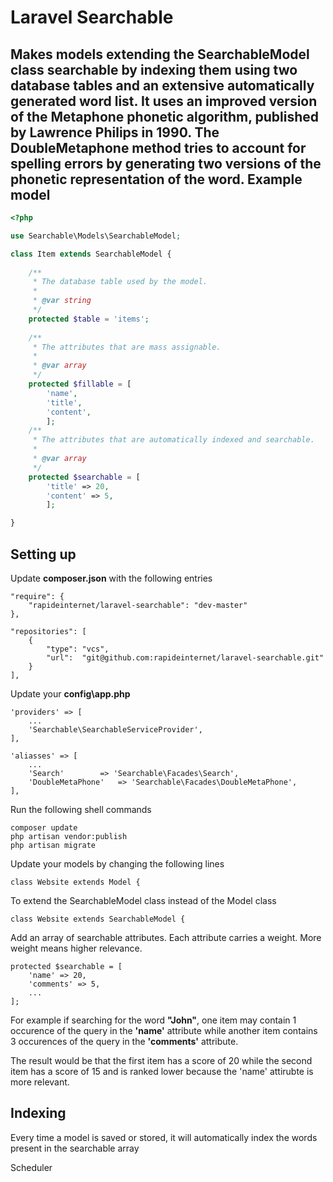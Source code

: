 # Laravel Searchable
Makes models extending the SearchableModel class searchable by indexing them using two database tables and an extensive automatically generated word list. It uses an improved version of the Metaphone phonetic algorithm, published by Lawrence Philips in 1990. The DoubleMetaphone method tries to account for spelling errors by generating two versions of the phonetic representation of the word.
Example model
-------

``` php
<?php

use Searchable\Models\SearchableModel;

class Item extends SearchableModel {
	
	/**
	 * The database table used by the model.
	 *
	 * @var string
	 */
	protected $table = 'items';
	
	/**
	 * The attributes that are mass assignable.
	 *
	 * @var array
	 */
	protected $fillable = [ 
		'name', 
		'title',
		'content',
		];
	/**
	 * The attributes that are automatically indexed and searchable.
	 *
	 * @var array
	 */
	protected $searchable = [
		'title' => 20,
		'content' => 5,
		];	

}
```

Setting up
-------
Update **composer.json** with the following entries
```
"require": {
	"rapideinternet/laravel-searchable": "dev-master"
},

"repositories": [
	{
		"type": "vcs",
		"url":  "git@github.com:rapideinternet/laravel-searchable.git"
	}
],
```
Update your **config\app.php**
```
'providers' => [
	...
	'Searchable\SearchableServiceProvider',
],

'aliasses' => [
	...
	'Search'		=> 'Searchable\Facades\Search',
	'DoubleMetaPhone'	=> 'Searchable\Facades\DoubleMetaPhone',
],
```
Run the following shell commands
```
composer update
php artisan vendor:publish
php artisan migrate
```
Update your models by changing the following lines
```
class Website extends Model {
```
To extend the SearchableModel class instead of the Model class
```
class Website extends SearchableModel {
```
Add an array of searchable attributes. Each attribute carries a weight. More weight means higher relevance.
```
protected $searchable = [
	'name' => 20,
	'comments' => 5,
	...
];
```
For example if searching for the word **"John"**, one item may contain 1 occurence of the query in the **'name'** attribute while another item contains 3 occurences of the query in the **'comments'** attribute.

The result would be that the first item has a score of 20 while the second item has a score of 15 and is ranked lower because the 'name' attirubte is more relevant.

Indexing
-------
Every time a model is saved or stored, it will automatically index the words present in the searchable array

Scheduler
